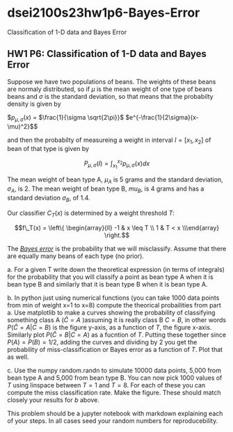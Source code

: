 # dsei2100s23hw1p6-Bayes-Error
Classification of 1-D data and Bayes Error

## HW1 P6: Classification of 1-D data and Bayes Error

Suppose we have two populations of beans. The weights of these beans are normaly distributed, so if $\mu$ is the mean weight of one type of beans beans and $\sigma$ is the standard deviation, so that means that the probabilty density is given by 
    
$$p_{\mu,\sigma}(x)$ = $\frac{1}{\sigma \sqrt{2\pi}}$ $e^{-\frac{1}{2\sigma}(x-\mu)^2}$$

and then the probabilty of measureing a weight in interval $I=[x_1,x_2]$ of bean of that type is given by

$$ P_{\mu,\sigma}(I) = \int^{x_2}_{x_1} p_{\mu,\sigma}(x) dx $$

The mean weight of bean type A, $\mu_A$ is 5 grams and the standard deviation, $\sigma_A$, is 2. The mean weight of bean type B, $mu_B$, is 4 grams and has a standard deviation $\sigma_B$, of  1.4.

Our classifier $C_T(x)$ is determined by a weight threshold $T$:

$$f\_T(x) = \left\{ \begin{array}{ll} -1 & x \leq T \\ 1  & T < x \\\end{array} \right.$$

The [*Bayes error*](https://en.wikipedia.org/wiki/Bayes_error_rate) is the probability that we will misclassify. Assume  that there are equally many beans of each type (no prior).

a. For a given T write down the theoretical expression (in terms of integrals) for the probability that you will classify a point as bean type A when it is bean type B and similarly that it is bean type B when it is bean type A.

b. In python just using numerical functions (you can take 1000 data points from min of weight x=1 to x=8) compute the theorical probailities from part a. Use matplotlib to make a curves showing the probability of classifying something class A ($\hat{C}=A$ )assuming it is really class B $C=B$, in other words $P(\hat{C}=A| C=B)$ is the figure y-axis, as a function of $T$, the figure x-axis. Similarly plot $P(\hat{C}=B| C=A)$ as a fucntion of $T$. Putting these together since $P(A)=P(B)=1/2$, adding the curves and dividing by 2 you get the probability of miss-classification or Bayes error as a function of $T$. Plot that as well. 

c. Use the numpy random.randn to simulate 10000 data points, 5,000 from bean type A and 5,000 from bean type B. You can now pick 1000 values of $T$ using linspace between $T=1$ and $T=8$. For each of these you can compute the miss classification rate. Make the figure. These should match closely your results for $b$ above.

This problem should be a jupyter notebook with markdown explaining each of your steps. In all cases seed your random numbers for reproducebility.
